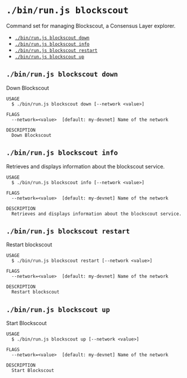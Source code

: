 `./bin/run.js blockscout`
=========================

Command set for managing Blockscout, a Consensus Layer explorer.

* [`./bin/run.js blockscout down`](#binrunjs-blockscout-down)
* [`./bin/run.js blockscout info`](#binrunjs-blockscout-info)
* [`./bin/run.js blockscout restart`](#binrunjs-blockscout-restart)
* [`./bin/run.js blockscout up`](#binrunjs-blockscout-up)

## `./bin/run.js blockscout down`

Down Blockscout

```
USAGE
  $ ./bin/run.js blockscout down [--network <value>]

FLAGS
  --network=<value>  [default: my-devnet] Name of the network

DESCRIPTION
  Down Blockscout
```

## `./bin/run.js blockscout info`

Retrieves and displays information about the blockscout service.

```
USAGE
  $ ./bin/run.js blockscout info [--network <value>]

FLAGS
  --network=<value>  [default: my-devnet] Name of the network

DESCRIPTION
  Retrieves and displays information about the blockscout service.
```

## `./bin/run.js blockscout restart`

Restart blockscout

```
USAGE
  $ ./bin/run.js blockscout restart [--network <value>]

FLAGS
  --network=<value>  [default: my-devnet] Name of the network

DESCRIPTION
  Restart blockscout
```

## `./bin/run.js blockscout up`

Start Blockscout

```
USAGE
  $ ./bin/run.js blockscout up [--network <value>]

FLAGS
  --network=<value>  [default: my-devnet] Name of the network

DESCRIPTION
  Start Blockscout
```

